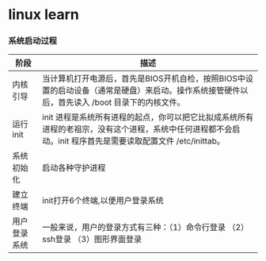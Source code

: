 # linux learn

### 系统启动过程
阶段|描述
---|---
内核引导|当计算机打开电源后，首先是BIOS开机自检，按照BIOS中设置的启动设备（通常是硬盘）来启动。操作系统接管硬件以后，首先读入 /boot 目录下的内核文件。 
运行init|init 进程是系统所有进程的起点，你可以把它比拟成系统所有进程的老祖宗，没有这个进程，系统中任何进程都不会启动。init 程序首先是需要读取配置文件 /etc/inittab。 
系统初始化|启动各种守护进程
建立终端|init打开6个终端,以便用户登录系统
用户登录系统|一般来说，用户的登录方式有三种：（1）命令行登录 （2）ssh登录 （3）图形界面登录